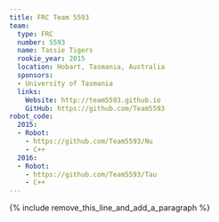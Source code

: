 ```yaml
---
title: FRC Team 5593
team:
  type: FRC
  number: 5593
  name: Tassie Tigers
  rookie_year: 2015
  location: Hobart, Tasmania, Australia
  sponsors:
  - University of Tasmania
  links:
    Website: http://team5593.github.io
    GitHub: https://github.com/Team5593
robot_code:
  2015:
  - Robot:
    - https://github.com/Team5593/Nu
    - C++
  2016:
  - Robot:
    - https://github.com/Team5593/Tau
    - C++
---
```


{% include remove_this_line_and_add_a_paragraph %}